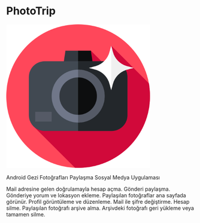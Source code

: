 # PhotoTrip

![PhotoTrip](https://github.com/MstfKaplan/PhotoTrip/blob/master/app/src/main/res/drawable-ldpi/logo.png)


Android Gezi Fotoğrafları Paylaşma Sosyal Medya Uygulaması

Mail adresine gelen doğrulamayla hesap açma.
Gönderi paylaşma.
Gönderiye yorum ve lokasyon ekleme.
Paylaşılan fotoğraflar ana sayfada görünür.
Profil görüntüleme ve düzenleme.
Mail ile şifre değiştirme.
Hesap silme.
Paylaşılan fotoğrafı arşive alma.
Arşivdeki fotoğrafı geri yükleme veya tamamen silme.


